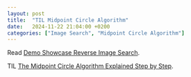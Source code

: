 ```yaml
---
layout: post
title:  "TIL Midpoint Circle Algorithm"
date:   2024-11-22 21:04:00 +0200
categories: ["Image Search", "Midpoint Circle Algorithm"]
---
```

Read [Demo Showcase Reverse Image Search](https://manticoresearch.com/blog/reverse-image-search-demo/).

TIL [The Midpoint Circle Algorithm Explained Step by Step](https://www.youtube.com/watch?v=hpiILbMkF9w).
